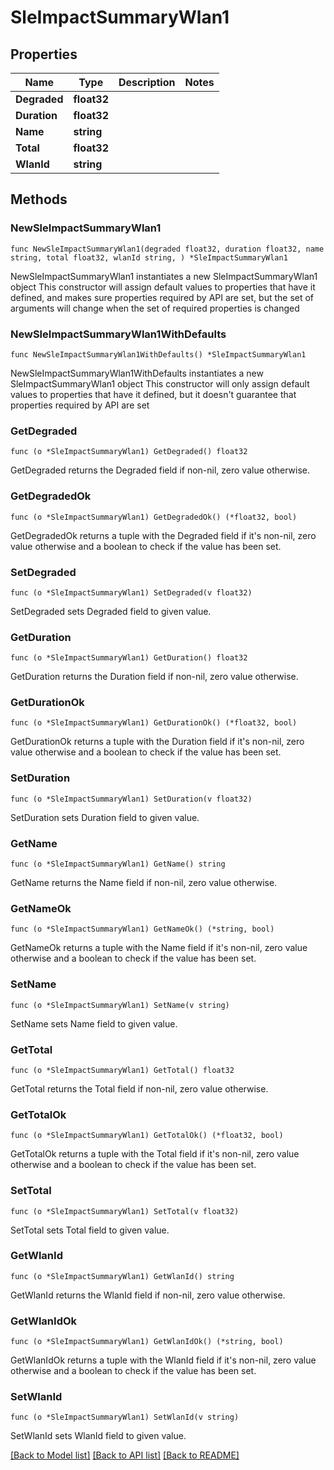 # SleImpactSummaryWlan1

## Properties

Name | Type | Description | Notes
------------ | ------------- | ------------- | -------------
**Degraded** | **float32** |  | 
**Duration** | **float32** |  | 
**Name** | **string** |  | 
**Total** | **float32** |  | 
**WlanId** | **string** |  | 

## Methods

### NewSleImpactSummaryWlan1

`func NewSleImpactSummaryWlan1(degraded float32, duration float32, name string, total float32, wlanId string, ) *SleImpactSummaryWlan1`

NewSleImpactSummaryWlan1 instantiates a new SleImpactSummaryWlan1 object
This constructor will assign default values to properties that have it defined,
and makes sure properties required by API are set, but the set of arguments
will change when the set of required properties is changed

### NewSleImpactSummaryWlan1WithDefaults

`func NewSleImpactSummaryWlan1WithDefaults() *SleImpactSummaryWlan1`

NewSleImpactSummaryWlan1WithDefaults instantiates a new SleImpactSummaryWlan1 object
This constructor will only assign default values to properties that have it defined,
but it doesn't guarantee that properties required by API are set

### GetDegraded

`func (o *SleImpactSummaryWlan1) GetDegraded() float32`

GetDegraded returns the Degraded field if non-nil, zero value otherwise.

### GetDegradedOk

`func (o *SleImpactSummaryWlan1) GetDegradedOk() (*float32, bool)`

GetDegradedOk returns a tuple with the Degraded field if it's non-nil, zero value otherwise
and a boolean to check if the value has been set.

### SetDegraded

`func (o *SleImpactSummaryWlan1) SetDegraded(v float32)`

SetDegraded sets Degraded field to given value.


### GetDuration

`func (o *SleImpactSummaryWlan1) GetDuration() float32`

GetDuration returns the Duration field if non-nil, zero value otherwise.

### GetDurationOk

`func (o *SleImpactSummaryWlan1) GetDurationOk() (*float32, bool)`

GetDurationOk returns a tuple with the Duration field if it's non-nil, zero value otherwise
and a boolean to check if the value has been set.

### SetDuration

`func (o *SleImpactSummaryWlan1) SetDuration(v float32)`

SetDuration sets Duration field to given value.


### GetName

`func (o *SleImpactSummaryWlan1) GetName() string`

GetName returns the Name field if non-nil, zero value otherwise.

### GetNameOk

`func (o *SleImpactSummaryWlan1) GetNameOk() (*string, bool)`

GetNameOk returns a tuple with the Name field if it's non-nil, zero value otherwise
and a boolean to check if the value has been set.

### SetName

`func (o *SleImpactSummaryWlan1) SetName(v string)`

SetName sets Name field to given value.


### GetTotal

`func (o *SleImpactSummaryWlan1) GetTotal() float32`

GetTotal returns the Total field if non-nil, zero value otherwise.

### GetTotalOk

`func (o *SleImpactSummaryWlan1) GetTotalOk() (*float32, bool)`

GetTotalOk returns a tuple with the Total field if it's non-nil, zero value otherwise
and a boolean to check if the value has been set.

### SetTotal

`func (o *SleImpactSummaryWlan1) SetTotal(v float32)`

SetTotal sets Total field to given value.


### GetWlanId

`func (o *SleImpactSummaryWlan1) GetWlanId() string`

GetWlanId returns the WlanId field if non-nil, zero value otherwise.

### GetWlanIdOk

`func (o *SleImpactSummaryWlan1) GetWlanIdOk() (*string, bool)`

GetWlanIdOk returns a tuple with the WlanId field if it's non-nil, zero value otherwise
and a boolean to check if the value has been set.

### SetWlanId

`func (o *SleImpactSummaryWlan1) SetWlanId(v string)`

SetWlanId sets WlanId field to given value.



[[Back to Model list]](../README.md#documentation-for-models) [[Back to API list]](../README.md#documentation-for-api-endpoints) [[Back to README]](../README.md)


